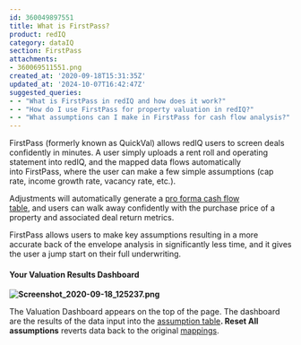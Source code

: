 ```yaml
---
id: 360049897551
title: What is FirstPass?
product: redIQ
category: dataIQ
section: FirstPass
attachments:
- 360069511551.png
created_at: '2020-09-18T15:31:35Z'
updated_at: '2024-10-07T16:42:47Z'
suggested_queries:
- - "What is FirstPass in redIQ and how does it work?"
- - "How do I use FirstPass for property valuation in redIQ?"
- - "What assumptions can I make in FirstPass for cash flow analysis?"
---
```

FirstPass (formerly known as QuickVal) allows redIQ users to screen deals confidently in minutes. A user simply uploads a rent roll and operating statement into redIQ, and the mapped data flows automatically into FirstPass, where the user can make a few simple assumptions (cap rate, income growth rate, vacancy rate, etc.). 

Adjustments will automatically generate a [pro forma cash flow table](https://rediq.zendesk.com/hc/en-us/articles/360049900111-Project-Cash-Flows-Table-), and users can walk away confidently with the purchase price of a property and associated deal return metrics.  

FirstPass allows users to make key assumptions resulting in a more accurate back of the envelope analysis in significantly less time, and it gives the user a jump start on their full underwriting. 

#### **Your Valuation Results Dashboard**

**![Screenshot_2020-09-18_125237.png](https://rediq.zendesk.com/hc/article_attachments/360069511551/Screenshot_2020-09-18_125237.png)**

The Valuation Dashboard appears on the top of the page. The dashboard are the results of the data input into the [assumption table](https://rediq.zendesk.com/hc/en-us/articles/360049898411-Assumptions-Table-)**. Reset All assumptions** reverts data back to the original [mappings](https://rediq.zendesk.com/hc/en-us/articles/360040524332-What-does-mapping-mean-).